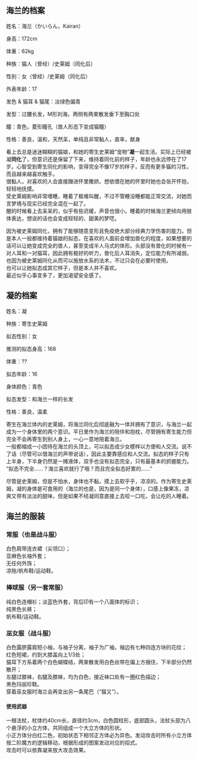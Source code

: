 ## 海兰的档案
姓名：海兰（かいらん，Kairan）

身高：172cm

体重：62kg

种族：猫人（曾经）/史莱姆（同化后）

性别：女（曾经）/史莱姆（同化后）

外表年龄：17

发色 & 猫耳 & 猫尾：淡绿色偏青

发型：过腰长发，M形刘海，两侧有两束散发垂下至胸口处

瞳：青色，菱形瞳孔（兽人形态下变成猫瞳）

性格：善良，温和，天然呆，单纯且非常黏人，直率，献身

看上去总是迷迷糊糊的猫娘，和她的寄生史莱姆“宠物”**凝**一起生活。实际上已经被凝**同化**了，但意识还是保留了下来，维持着同化前的样子，年龄也永远停在了17岁。心智受到寄生同化的影响，变得完全不像17岁的样子，反而有更多猫的习性，而且越来越喜欢触手。  
很黏人，对喜欢的人会直接蹭进怀里撒娇。想依偎在她的怀里时她也会张开怀抱，轻轻地抚摸。  
受史莱姆影响非常嗜睡，睡着了极难叫醒，不过不管睡没睡都能正常交流，对她而言梦境与现实已经完全混在一起了。  
醒的时候看上去呆呆的，似乎有些迟缓，声音也很小。睡着的时候海兰更倾向用肢体表达，想说的话也会变成轻轻的、甜美的梦呓。

因为被史莱姆同化，拥有了能够随意变形且免疫绝大部分经典力学伤害的能力。但是本人一般都维持着猫娘的拟态，在喜欢的人面前会增加兽化的程度，如果想要的话可以让她变成完全的兽人，甚至变成半人马式的体形。头部没有兽化的时候有一对人耳和一对猫耳，因此拥有极好的听力，兽化后人耳消失，定位能力有所减弱。  
也因为被史莱姆同化从而可以施放水系的法术，不过只会在必要时使用。  
也可以让她拟态成其它样子，但是本人并不喜欢。  
最近似乎心事变多了，更加渴望安全感了。  
## 凝的档案
姓名：凝

种族：寄生史莱姆

拟态性别：女

推测的拟态身高：168

体重：??

拟态年龄：16

身体颜色：青色

拟态发型：和海兰一样的长发

性格：善良，温柔

寄生在海兰体内的史莱姆，将海兰同化后彻底融为一体并拥有了意识，与海兰一起成为一个身体里的两个意识。平日里作为海兰的陪伴和抱枕，尽管拥有寄生能力但完全不会再寄生到别人身上，一心一意地陪着海兰。  
一般都缩成一小团待在海兰的头顶上，可以拟态成少女模样以方便和人交流。说不了话（尽管可以借海兰的声带说话），因此主要靠感应和人交流。拟态的样子只有上半身，下半身仍然是一摊液体，双手也没有拟态完全，只有最基本的抓握能力。  
“拟态不完全……？海兰喜欢就行了哦？而且完全拟态好累的……”

尽管是史莱姆，但是不怕水，身体也不黏，摸上去软乎乎，凉凉的。作为寄生史莱姆，凝的身体是可食用的（海兰的也是，因为是同一个身体），口感上像果冻，凉爽又带有淡淡的甜味，但是如果不经凝同意直接上去咬一口吃，会让吃的人睡着。  
## 海兰的服装
### 常服（也是战斗服）
白色肩带连衣裙（尖领口）；  
亚麻色长袖外套；  
无任何外饰；  
凉拖/帆布鞋/运动鞋。
### 棒球服（另一套常服）
纯白色连帽衫；淡蓝色外套，背后印有一个八面体的标识；  
纯黑色长裤；  
帆布鞋/运动鞋。
### 巫女服（战斗服）
白色露脐露肩短小袖，与袖子分离，袖子为广袖，袖边有七种四连方块的花纹；  
红色短裙，约到大膝盖向上1/3处；  
猫耳下方系着两个白色蝴蝶结，两束散发用白色丝带在偏上方捆住，下半部分仍然散开；  
左腿过膝袜，右腿及膝袜，均为白色，接近袜口处有一圈红色描边；  
黑色玛丽珍鞋。  
穿着巫女服时海兰会再变出另一条尾巴（“猫又”）。
#### 使用武器
一根法杖，杖体约40cm长，直径约3cm，白色圆柱形，底部圆头，法杖头部为八个悬浮的小立方体，共同组成一个大立方体的形状。  
小正方体分白红二色，初始状态下相邻正方体必为异色。发动攻击时所有小立方体按二阶魔方的逻辑移动，根据形成的图案发动对应的招式。  
攻击时可以依靠凝来放大攻击效果。



